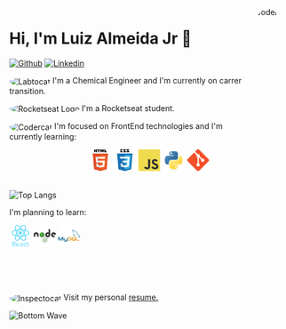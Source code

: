 <img align="right" height="250" style="border-radius: 100%" src="https://octodex.github.com/images/codercat.jpg" alt="Codercat">

<h1 align="left">Hi, I'm Luiz Almeida Jr 👋</h1>

[![Github](https://img.shields.io/badge/-Github-000?style=flat&logo=Github&logoColor=white)](https://github.com/LuizAlmeidaJr)
[![Linkedin](https://img.shields.io/badge/-LinkedIn-blue?style=flat&logo=Linkedin&logoColor=white)](https://www.linkedin.com/in/luiz-almeida-jr-643789224/)

<p><img align="center" style="border-radius: 100%" src="https://octodex.github.com/images/labtocat.png" alt="Labtocat" width="30"> I'm a Chemical Engineer and I'm currently on carrer transition.</p>
<p><img align="center" style="border-radius: 100%" src="https://avatars.githubusercontent.com/u/28929274?s=280&v=4" alt="Rocketseat Logo" width="30"> I'm a Rocketseat student.</p>
<p><img align="center" style="border-radius: 100%" src="https://octodex.github.com/images/codercat.jpg" alt="Codercat" width="30"> I'm focused on FrontEnd technologies and I'm currently learning:</p>

<div align="center">  
<img src="https://raw.githubusercontent.com/devicons/devicon/master/icons/html5/html5-original-wordmark.svg" alt="HTML5 Icon" width="40">
<img src="https://raw.githubusercontent.com/devicons/devicon/master/icons/css3/css3-original-wordmark.svg" alt="CSS3 Icon" width="40">
<img src="https://raw.githubusercontent.com/devicons/devicon/master/icons/javascript/javascript-original.svg" alt="JavaScript Icon" width="40">
<img src="https://raw.githubusercontent.com/devicons/devicon/master/icons/python/python-original.svg" alt="Python Icon" width="40">
<img src="https://raw.githubusercontent.com/devicons/devicon/master/icons/git/git-original.svg" alt="Git Icon" width="40">
</div>

<br>

![Top Langs](https://github-readme-stats.vercel.app/api/top-langs/?username=LuizAlmeidaJr&hide=TeX&layout=compact)

<p>I'm planning to learn:</p>
<div>
<img src="https://raw.githubusercontent.com/devicons/devicon/master/icons/react/react-original-wordmark.svg" alt="React Icon" width="40">
<img src="https://raw.githubusercontent.com/devicons/devicon/master/icons/nodejs/nodejs-original-wordmark.svg" alt="nodejs Icon" width="40">
<img src="https://raw.githubusercontent.com/devicons/devicon/master/icons/mysql/mysql-original-wordmark.svg" alt="MySQL Icon" width="40">
</div>

<br><br><br>

<p><img align="center" style="border-radius: 100%" src="https://i.pinimg.com/originals/c8/35/23/c83523076f051aae4d3d8b5ac82e2a4a.jpg" alt="Inspectocat" width="50"> Visit my personal <a href="https://luizalmeidajr.github.io/curriculo/" target="_blank">resume.</a></p>

![Bottom Wave](https://raw.githubusercontent.com/Trilokia/Trilokia/379277808c61ef204768a61bbc5d25bc7798ccf1/bottom_header.svg)
